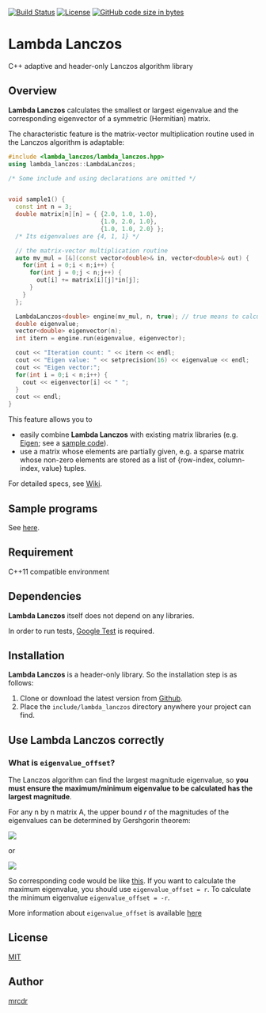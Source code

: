 [![Build Status](https://travis-ci.org/mrcdr/lambda-lanczos.svg?branch=master)](https://travis-ci.org/mrcdr/lambda-lanczos.svg?branch=master)
[![License](https://img.shields.io/badge/License-MIT-green.svg)]()
[![GitHub code size in bytes](https://img.shields.io/github/languages/code-size/mrcdr/lambda-lanczos)]()

Lambda Lanczos
===========

C++ adaptive and header-only Lanczos algorithm library

## Overview

**Lambda Lanczos** calculates the smallest or largest eigenvalue and
the corresponding eigenvector of a symmetric (Hermitian) matrix.

The characteristic feature is the matrix-vector multiplication routine used in
the Lanczos algorithm is adaptable:

```c++
#include <lambda_lanczos/lambda_lanczos.hpp>
using lambda_lanczos::LambdaLanczos;

/* Some include and using declarations are omitted */


void sample1() {
  const int n = 3;
  double matrix[n][n] = { {2.0, 1.0, 1.0},
                          {1.0, 2.0, 1.0},
                          {1.0, 1.0, 2.0} };
  /* Its eigenvalues are {4, 1, 1} */

  // the matrix-vector multiplication routine
  auto mv_mul = [&](const vector<double>& in, vector<double>& out) {
    for(int i = 0;i < n;i++) {
      for(int j = 0;j < n;j++) {
        out[i] += matrix[i][j]*in[j];
      }
    } 
  };

  LambdaLanczos<double> engine(mv_mul, n, true); // true means to calculate the largest eigenvalue.
  double eigenvalue;
  vector<double> eigenvector(n);
  int itern = engine.run(eigenvalue, eigenvector);

  cout << "Iteration count: " << itern << endl;
  cout << "Eigen value: " << setprecision(16) << eigenvalue << endl;
  cout << "Eigen vector:";
  for(int i = 0;i < n;i++) {
    cout << eigenvector[i] << " ";
  }
  cout << endl;
}

```

This feature allows you to
- easily combine **Lambda Lanczos** with existing matrix libraries 
(e.g. [Eigen](http://eigen.tuxfamily.org/index.php); 
see a [sample code](https://github.com/mrcdr/lambda-lanczos/blob/master/src/samples/sample4_use_Eigen_library.cpp)).
- use a matrix whose elements are partially given,
  e.g. a sparse matrix whose non-zero elements are stored
  as a list of {row-index, column-index, value} tuples.

For detailed specs, see [Wiki](https://github.com/mrcdr/lambda-lanczos/wiki/#Detailed-specs).

## Sample programs
See [here](https://github.com/mrcdr/lambda-lanczos/tree/master/src/samples).

## Requirement

C++11 compatible environment

## Dependencies
**Lambda Lanczos** itself does not depend on any libraries.

In order to run tests, [Google Test](https://github.com/google/googletest) is required.

## Installation

**Lambda Lanczos** is a header-only library.
So the installation step is as follows:

1. Clone or download the latest version from [Github](https://github.com/mrcdr/lambda-lanczos/).
2. Place the `include/lambda_lanczos` directory anywhere your project can find.

## Use Lambda Lanczos correctly
### What is `eigenvalue_offset`?
  The Lanczos algorithm can find the largest magnitude eigenvalue, so **you must ensure
  the maximum/minimum eigenvalue to be calculated has the largest magnitude**.
  
  For any n by n matrix A, the upper bound *r* of the magnitudes of the eigenvalues can be
  determined by Gershgorin theorem:

  <img src="https://latex.codecogs.com/gif.latex?\large&space;r=\max_{i=1..n}\left{\sum_{j=1}^n|A_{ij}|\right}"/>
  
  or

  <img src="https://latex.codecogs.com/gif.latex?\large&space;r=\max_{j=1..n}\left{\sum_{i=1}^n|A_{ij}|\right}"/>

  So corresponding code would be like [this](https://github.com/mrcdr/lambda-lanczos/blob/master/src/determine_eigenvalue_offset/determine_eigenvalue_offset.cpp).
  If you want to calculate the maximum eigenvalue, you should use `eigenvalue_offset = r`. To calculate the minimum eigenvalue `eigenvalue_offset = -r`.

  More information about `eigenvalue_offset` is available [here](https://github.com/mrcdr/lambda-lanczos/wiki/More-about-eigenvalue_offset)

## License

[MIT](https://github.com/mrcdr/lambda-lanczos/blob/master/LICENSE)

## Author

[mrcdr](https://github.com/mrcdr)
